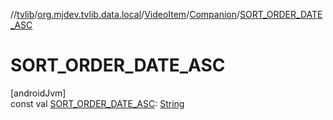 //[tvlib](../../../../index.md)/[org.mjdev.tvlib.data.local](../../index.md)/[VideoItem](../index.md)/[Companion](index.md)/[SORT_ORDER_DATE_ASC](-s-o-r-t_-o-r-d-e-r_-d-a-t-e_-a-s-c.md)

# SORT_ORDER_DATE_ASC

[androidJvm]\
const val [SORT_ORDER_DATE_ASC](-s-o-r-t_-o-r-d-e-r_-d-a-t-e_-a-s-c.md): [String](https://kotlinlang.org/api/latest/jvm/stdlib/kotlin/-string/index.html)
